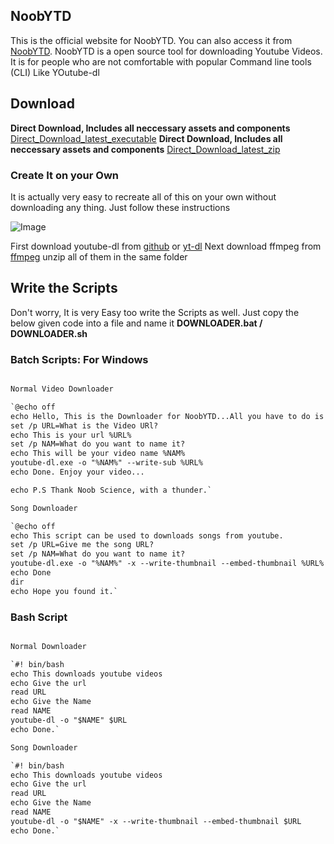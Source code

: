 ## NoobYTD

This is the official website for NoobYTD. You can also access it from [NoobYTD](https://kutt.it/NoobYTD).
NoobYTD is a open source tool for downloading Youtube Videos. It is for people who are not comfortable with popular Command line tools (CLI) Like YOutube-dl

## Download
**Direct Download, Includes all neccessary assets and components** [Direct_Download_latest_executable](https://github.com/newtoallofthis123/NoobYTD/releases/download/V101/Direct_Download_Windows_V101.exe)
**Direct Download, Includes all neccessary assets and components** [Direct_Download_latest_zip](https://github.com/newtoallofthis123/NoobYTD/releases/download/V101/Direct_Download_Windows_V101.zip)







### Create It on your Own
It is actually very easy to recreate all of this on your own without downloading any thing. Just follow these instructions

![Image](https://external-content.duckduckgo.com/iu/?u=https%3A%2F%2Ftse3.mm.bing.net%2Fth%3Fid%3DOIP.ZZYk4tA-1NDn29IfQjbtBAHaEK%26pid%3DApi&f=1)

 First download youtube-dl from [github](https://github.com/ytdl-org/youtube-dl) or [yt-dl](https://youtube-dl.org/)
 Next download ffmpeg from [ffmpeg](https://ffmpeg.org)
 unzip all of them in the same folder
 
 ## Write the Scripts
 Don't worry, It is very Easy too write the Scripts as well. Just copy the below given code into a file and name it **DOWNLOADER.bat / DOWNLOADER.sh**
 
 ### Batch Scripts: For Windows
 
 ```markdown
 
 Normal Video Downloader

`@echo off
echo Hello, This is the Downloader for NoobYTD...All you have to do is to give it a url.
set /p URL=What is the Video URl?
echo This is your url %URL%
set /p NAM=What do you want to name it?
echo This will be your video name %NAM%
youtube-dl.exe -o "%NAM%" --write-sub %URL%
echo Done. Enjoy your video...

echo P.S Thank Noob Science, with a thunder.`

Song Downloader

`@echo off
echo This script can be used to downloads songs from youtube.
set /p URL=Give me the song URL?
set /p NAM=What do you want to name it?
youtube-dl.exe -o "%NAM%" -x --write-thumbnail --embed-thumbnail %URL%
echo Done
dir
echo Hope you found it.`
 ```
 
 ### Bash Script
 
 ```markdown

Normal Downloader

`#! bin/bash
 echo This downloads youtube videos
 echo Give the url
 read URL
 echo Give the Name
 read NAME
 youtube-dl -o "$NAME" $URL
 echo Done.`

Song Downloader

`#! bin/bash
 echo This downloads youtube videos
 echo Give the url
 read URL
 echo Give the Name
 read NAME
 youtube-dl -o "$NAME" -x --write-thumbnail --embed-thumbnail $URL
 echo Done.`
 
 
